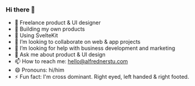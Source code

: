 ### Hi there 👋

- 🔭 Freelance product & UI designer
- 🚧 Building my own products
- 🌱 Using SvelteKit
- 👯 I’m looking to collaborate on web & app projects
- 🤔 I’m looking for help with business development and marketing
- 💬 Ask me about product & UI design
- 📫 How to reach me: hello@alfrednerstu.com
- 😄 Pronouns: hi/him
- ⚡ Fun fact: I'm cross dominant. Right eyed, left handed & right footed.

<!--

You can also find me here:

- [alfrednerstu.com](https://alfrednerstu.com)
- [Twitter](https://twitter.com/alfrednerstu)
- [Instagram](https://www.instagram.com/alfrednerstu)
- [Dribbble](https://dribbble.com/alfred)
- [Linkedin](https://linkedin.com/in/alfrednerstu)

**alfrednerstu/alfrednerstu** is a ✨ _special_ ✨ repository because its `README.md` (this file) appears on your GitHub profile.

Here are some ideas to get you started:

- 🔭 I’m currently working on ...
- 🌱 I’m currently learning ...
- 👯 I’m looking to collaborate on ...
- 🤔 I’m looking for help with ...
- 💬 Ask me about ...
- 📫 How to reach me: ...
- 😄 Pronouns: ...
- ⚡ Fun fact: ...

-->
